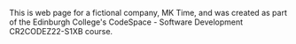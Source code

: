 This is web page for a fictional company, MK Time, and was created as part of the Edinburgh College's CodeSpace - Software Development CR2CODEZ22-S1XB course.
